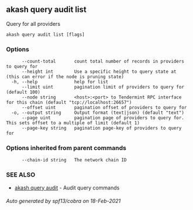 ## akash query audit list

Query for all providers

```
akash query audit list [flags]
```

### Options

```
      --count-total       count total number of records in providers to query for
      --height int        Use a specific height to query state at (this can error if the node is pruning state)
  -h, --help              help for list
      --limit uint        pagination limit of providers to query for (default 100)
      --node string       <host>:<port> to Tendermint RPC interface for this chain (default "tcp://localhost:26657")
      --offset uint       pagination offset of providers to query for
  -o, --output string     Output format (text|json) (default "text")
      --page uint         pagination page of providers to query for. This sets offset to a multiple of limit (default 1)
      --page-key string   pagination page-key of providers to query for
```

### Options inherited from parent commands

```
      --chain-id string   The network chain ID
```

### SEE ALSO

* [akash query audit](akash_query_audit.md)	 - Audit query commands

###### Auto generated by spf13/cobra on 18-Feb-2021
